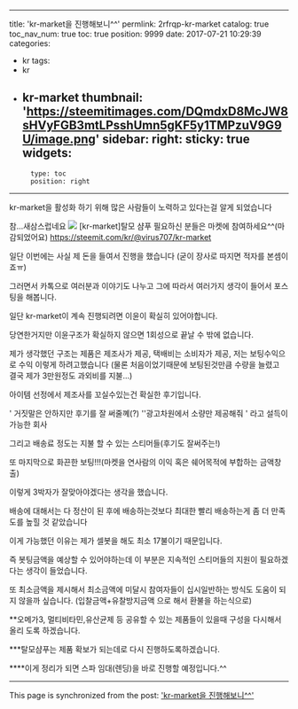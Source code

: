 
---
title: 'kr-market을 진행해보니^^'
permlink: 2rfrqp-kr-market
catalog: true
toc_nav_num: true
toc: true
position: 9999
date: 2017-07-21 10:29:39
categories:
- kr
tags:
- kr
- kr-market
thumbnail: 'https://steemitimages.com/DQmdxD8McJW8sHVyFGB3mtLPsshUmn5gKF5y1TMPzuV9G9U/image.png'
sidebar:
    right:
        sticky: true
widgets:
    -
        type: toc
        position: right
---


kr-market을 활성화 하기 위해 많은 사람들이 노력하고 있다는걸 알게 되었습니다

참...새삼스럽네요
![](https://steemitimages.com/DQmdxD8McJW8sHVyFGB3mtLPsshUmn5gKF5y1TMPzuV9G9U/image.png)
[kr-market]탈모 샴푸 필요하신 분들은 마켓에 참여하세요^^(마감되었어요)
https://steemit.com/kr/@virus707/kr-market

일단 이번에는 사실 제 돈을 들여서 진행을 했습니다
(굳이 장사로 따지면 적자를 본셈이죠ㅠ)

그러면서 카톡으로 여러분과 이야기도 나누고 그에 따라서 여러가지 생각이 들어서 포스팅을 해봅니다.

일단 kr-market이 계속 진행되려면 이윤이 확실히 있어야합니다. 

당연한거지만 이윤구조가 확실하지 않으면 1회성으로 끝날 수 밖에 없습니다.

제가 생각했던 구조는 제품은 제조사가 제공, 택배비는 소비자가 제공, 저는 보팅수익으로 수익 이렇게 하려고했습니다
(물론 처음이었기때문에 보팅된것만큼 수량을 늘렸고 결국 제가 3만원정도 과외비를 지불...)

아이템 선정에서 제조사를 꼬실수있는건 확실한 후기입니다. 

' 거짓말은 안하지만 후기를 잘 써줄꼐(?) ''광고차원에서 소량만 제공해줘 ' 라고 설득이 가능한 회사

그리고 배송료 정도는 지불 할 수 있는 스티머들(후기도 잘써주는!)

또 마지막으로 화끈한 보팅!!!(마켓을 연사람의 이익 혹은 쉐어목적에 부합하는 금액창출)

이렇게 3박자가 잘맞아야겠다는 생각을 했습니다.


배송에 대해서는 다 정산이 된 후에 배송하는것보다 최대한 빨리 배송하는게 좀 더 만족도를 높힐 것 같았습니다

이게 가능했던 이유는 제가 셀봇을 해도 최소 17불이기 때문입니다.

즉 봇팅금액을 예상할 수 있어야하는데 이 부분은 지속적인  스티머들의 지원이 필요하겠다는 생각이 들었습니다. 

또 최소금액을 제시해서 최소금액에 미달시 참여자들이 십시일반하는 방식도 도움이 되지 않을까 싶습니다. 
(입찰금액+유찰방지금액 으로 해서 환불을 하는식으로)



**오메가3, 멀티비타민,유산균제 등 공유할 수 있는 제품들이 있을때 구성을 다시해서 올리 도록 하겠습니다.

***탈모샴푸는 제품 확보가 되는데로 다시 진행하도록하겠습니다.

****이게 정리가 되면 스파 임대(렌딩)을 바로 진행할 예정입니다.^^

- - -

This page is synchronized from the post: ['kr-market을 진행해보니^^'](https://steemit.com/@virus707/2rfrqp-kr-market)
